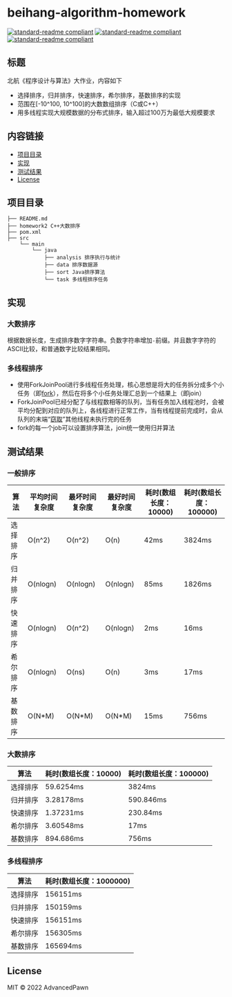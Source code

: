 # beihang-algorithm-homework

[![standard-readme compliant](https://img.shields.io/badge/JDK-11-green)](https://img.shields.io/badge/JDK-11-green)
[![standard-readme compliant](https://img.shields.io/badge/language-java-blue)](https://img.shields.io/badge/language-java-blue)
[![standard-readme compliant](https://img.shields.io/badge/language-c%2B%2B-blue)](https://img.shields.io/badge/language-c%2B%2B-blue)

## 标题

北航《程序设计与算法》大作业，内容如下

* 选择排序，归并排序，快速排序，希尔排序，基数排序的实现
* 范围在[-10^100, 10^100]的大数数组排序（C或C++）
* 用多线程实现大规模数据的分布式排序，输入超过100万为最低大规模要求


## 内容链接

- [项目目录](#项目目录)
- [实现](#实现)
- [测试结果](#测试结果)
- [License](#License)

## 项目目录

```
├── README.md
├── homework2 C++大数排序  
├── pom.xml
├── src
    └── main
        └── java
            ├── analysis 排序执行与统计
            ├── data 排序数据源
            ├── sort Java排序算法
            └── task 多线程排序任务
```

## 实现

### 大数排序

根据数据长度，生成排序数字字符串。负数字符串增加`-`前缀。并且数字字符的ASCII比较，和普通数字比较结果相同。

### 多线程排序

* 使用ForkJoinPool进行多线程任务处理，核心思想是将大的任务拆分成多个小任务（即[fork](https://github.com/haichaoshi/java-knowledge/blob/main/img/fokjoin.png)），然后在将多个小任务处理汇总到一个结果上（即join）
* ForkJoinPool已经分配了与线程数相等的队列，当有任务加入线程池时，会被平均分配到对应的队列上，各线程进行正常工作，当有线程提前完成时，会从队列的末端“[窃取](https://github.com/haichaoshi/java-knowledge/blob/main/img/work-stealing.png)”其他线程未执行完的任务
* fork的每一个job可以设置排序算法，join统一使用归并算法

## 测试结果

### 一般排序

| 算法     | 平均时间复杂度 | 最坏时间复杂度 | 最好时间复杂度 | 耗时(数组长度：10000) | 耗时(数组长度：100000) |
|----------|----------------|----------------|----------------|-----------------------|------------------------|
| 选择排序 | O(n^2)         | O(n^2)         | O(n)           | 42ms                  | 3824ms                 |
| 归并排序 | O(nlogn)       | O(nlogn)       | O(nlogn)       | 85ms                  | 1826ms                 |
| 快速排序 | O(nlogn)       | O(n^2)         | O(nlogn)       | 2ms                   | 16ms                   |
| 希尔排序 | O(nlogn)       | O(ns)          | O(n)           | 3ms                   | 17ms                   |
| 基数排序 | O(N\*M)        | O(N\*M)        | O(N\*M)        | 15ms                  | 756ms                  |


### 大数排序

| 算法     | 耗时(数组长度：10000) | 耗时(数组长度：100000) |
|----------|-----------------------|------------------------|
| 选择排序 | 59.6254ms             | 3824ms                 |
| 归并排序 | 3.28178ms             | 590.846ms              |
| 快速排序 | 1.37231ms             | 230.84ms               |
| 希尔排序 | 3.60548ms             | 17ms                   |
| 基数排序 | 894.686ms             | 756ms                  |


### 多线程排序

| 算法     | 耗时(数组长度：1000000) |
|----------|-----------------------|
| 选择排序 | 156151ms             |
| 归并排序 | 150159ms             |
| 快速排序 | 156151ms             |
| 希尔排序 | 156305ms             |
| 基数排序 | 165694ms             |

## License

MIT © 2022 AdvancedPawn
